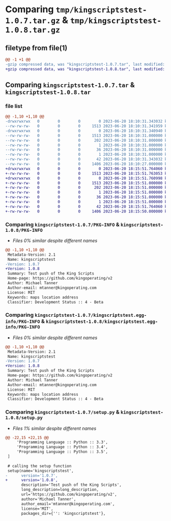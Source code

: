 # Comparing `tmp/kingscriptstest-1.0.7.tar.gz` & `tmp/kingscriptstest-1.0.8.tar.gz`

## filetype from file(1)

```diff
@@ -1 +1 @@
-gzip compressed data, was "kingscriptstest-1.0.7.tar", last modified: Tue Jun 20 18:10:31 2023, max compression
+gzip compressed data, was "kingscriptstest-1.0.8.tar", last modified: Tue Jun 20 18:15:51 2023, max compression
```

## Comparing `kingscriptstest-1.0.7.tar` & `kingscriptstest-1.0.8.tar`

### file list

```diff
@@ -1,10 +1,10 @@
-drwxrwxrwx   0        0        0        0 2023-06-20 18:10:31.343032 kingscriptstest-1.0.7/
--rw-rw-rw-   0        0        0     1513 2023-06-20 18:10:31.341959 kingscriptstest-1.0.7/PKG-INFO
-drwxrwxrwx   0        0        0        0 2023-06-20 18:10:31.340940 kingscriptstest-1.0.7/kingscriptstest.egg-info/
--rw-rw-rw-   0        0        0     1513 2023-06-20 18:10:31.000000 kingscriptstest-1.0.7/kingscriptstest.egg-info/PKG-INFO
--rw-rw-rw-   0        0        0      202 2023-06-20 18:10:31.000000 kingscriptstest-1.0.7/kingscriptstest.egg-info/SOURCES.txt
--rw-rw-rw-   0        0        0        1 2023-06-20 18:10:31.000000 kingscriptstest-1.0.7/kingscriptstest.egg-info/dependency_links.txt
--rw-rw-rw-   0        0        0       36 2023-06-20 18:10:31.000000 kingscriptstest-1.0.7/kingscriptstest.egg-info/requires.txt
--rw-rw-rw-   0        0        0        1 2023-06-20 18:10:31.000000 kingscriptstest-1.0.7/kingscriptstest.egg-info/top_level.txt
--rw-rw-rw-   0        0        0       42 2023-06-20 18:10:31.343032 kingscriptstest-1.0.7/setup.cfg
--rw-rw-rw-   0        0        0     1406 2023-06-20 18:10:27.000000 kingscriptstest-1.0.7/setup.py
+drwxrwxrwx   0        0        0        0 2023-06-20 18:15:51.764060 kingscriptstest-1.0.8/
+-rw-rw-rw-   0        0        0     1513 2023-06-20 18:15:51.763053 kingscriptstest-1.0.8/PKG-INFO
+drwxrwxrwx   0        0        0        0 2023-06-20 18:15:51.760998 kingscriptstest-1.0.8/kingscriptstest.egg-info/
+-rw-rw-rw-   0        0        0     1513 2023-06-20 18:15:51.000000 kingscriptstest-1.0.8/kingscriptstest.egg-info/PKG-INFO
+-rw-rw-rw-   0        0        0      202 2023-06-20 18:15:51.000000 kingscriptstest-1.0.8/kingscriptstest.egg-info/SOURCES.txt
+-rw-rw-rw-   0        0        0        1 2023-06-20 18:15:51.000000 kingscriptstest-1.0.8/kingscriptstest.egg-info/dependency_links.txt
+-rw-rw-rw-   0        0        0       36 2023-06-20 18:15:51.000000 kingscriptstest-1.0.8/kingscriptstest.egg-info/requires.txt
+-rw-rw-rw-   0        0        0        1 2023-06-20 18:15:51.000000 kingscriptstest-1.0.8/kingscriptstest.egg-info/top_level.txt
+-rw-rw-rw-   0        0        0       42 2023-06-20 18:15:51.764060 kingscriptstest-1.0.8/setup.cfg
+-rw-rw-rw-   0        0        0     1406 2023-06-20 18:15:50.000000 kingscriptstest-1.0.8/setup.py
```

### Comparing `kingscriptstest-1.0.7/PKG-INFO` & `kingscriptstest-1.0.8/PKG-INFO`

 * *Files 0% similar despite different names*

```diff
@@ -1,10 +1,10 @@
 Metadata-Version: 2.1
 Name: kingscriptstest
-Version: 1.0.7
+Version: 1.0.8
 Summary: Test push of the King Scripts
 Home-page: https://github.com/kingoperating/v2
 Author: Michael Tanner
 Author-email: mtanner@kingoperating.com
 License: MIT
 Keywords: maps location address
 Classifier: Development Status :: 4 - Beta
```

### Comparing `kingscriptstest-1.0.7/kingscriptstest.egg-info/PKG-INFO` & `kingscriptstest-1.0.8/kingscriptstest.egg-info/PKG-INFO`

 * *Files 0% similar despite different names*

```diff
@@ -1,10 +1,10 @@
 Metadata-Version: 2.1
 Name: kingscriptstest
-Version: 1.0.7
+Version: 1.0.8
 Summary: Test push of the King Scripts
 Home-page: https://github.com/kingoperating/v2
 Author: Michael Tanner
 Author-email: mtanner@kingoperating.com
 License: MIT
 Keywords: maps location address
 Classifier: Development Status :: 4 - Beta
```

### Comparing `kingscriptstest-1.0.7/setup.py` & `kingscriptstest-1.0.8/setup.py`

 * *Files 1% similar despite different names*

```diff
@@ -22,15 +22,15 @@
     'Programming Language :: Python :: 3.3',
     'Programming Language :: Python :: 3.4',
     'Programming Language :: Python :: 3.5',
 ]
 
 # calling the setup function
 setup(name='kingscriptstest',
-      version='1.0.7',
+      version='1.0.8',
       description='Test push of the King Scripts',
       long_description=long_description,
       url='https://github.com/kingoperating/v2',
       author='Michael Tanner',
       author_email='mtanner@kingoperating.com',
       license='MIT',
       packages_dir={'': 'kingscriptstest'},
```

